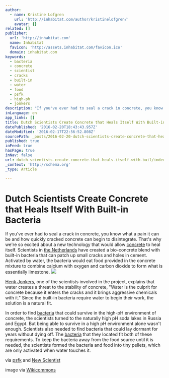 ```yaml
---
author:
  - name: Kristine Lofgren
    url: 'http://inhabitat.com/author/kristinelofgren/'
    avatar: {}
related: []
publisher:
  url: 'http://inhabitat.com'
  name: Inhabitat
  favicon: 'http://assets.inhabitat.com/favicon.ico'
  domain: inhabitat.com
keywords:
  - bacteria
  - concrete
  - scientist
  - cracks
  - built-in
  - water
  - food
  - psfk
  - high-ph
  - jonkers
description: "If you've ever had to seal a crack in concrete, you know what a pain it can be and how quickly cracked concrete can begin to disintegrate. That's why we're so excited about a new technology that would allow concrete to heal itself."
inLanguage: en
app_links: []
title: Dutch Scientists Create Concrete that Heals Itself With Built-in Bacteria
datePublished: '2016-02-20T18:43:43.957Z'
dateModified: '2016-02-17T22:56:52.808Z'
sourcePath: _posts/2016-02-20-dutch-scientists-create-concrete-that-heals-itself-with-buil.md
published: true
inFeed: true
hasPage: true
inNav: false
url: dutch-scientists-create-concrete-that-heals-itself-with-buil/index.html
_context: 'http://schema.org'
_type: Article

---
```

# Dutch Scientists Create Concrete that Heals Itself With Built-in Bacteria

If you've ever had to seal a crack in concrete, you know what a pain it can be and how quickly cracked concrete can begin to disintegrate. That's why we're so excited about a new technology that would allow [concrete][0] to heal itself. Scientists in [the Netherlands][1] have created a bio-concrete blend with built-in bacteria that can patch up small cracks and holes in cement. Activated by water, the bacteria would eat food provided in the concrete mixture to combine calcium with oxygen and carbon dioxide to form what is essentially limestone.
[![](http://assets.inhabitat.com/wp-content/blogs.dir/1/files/2012/11/bio-concrete-self-healing-cement-mixture-Henk-Jonkers-TU-Delft-Concrete.jpeg)][2]

[Henk Jonkers][3], one of the scientists involved in the project, explains that water creates a threat to the stability of concrete, "Water is the culprit for concrete because it enters the cracks and it brings aggressive chemicals with it." Since the built-in bacteria require water to begin their work, the solution is a natural fit.

In order to find [bacteria][4] that could survive in the high-pH environment of concrete, the scientists turned to the naturally high pH soda lakes in Russia and Egypt. But being able to survive in a high pH environment alone wasn't enough. Scientists also needed to find bacteria that could lay dormant for years without dying off. The [bacteria][5] that they located fit both of these requirements. To keep the bacteria away from the food source until it is needed, the scientists formed the bacteria and food into tiny pellets, which are only activated when water touches it.

via [psfk][6] and [New Scientist][7]

image via [Wikicommons][8]

[0]: http://inhabitat.com/hntbs-winning-6th-street-viaduct-design-will-be-a-sustainable-landmark-for-los-angeles/
[1]: http://inhabitat.com/pastel-buddhist-meditation-center-looks-like-a-giant-barn-with-many-windows-in-rural-netherlands/
[2]: http://inhabitat.com/dutch-scientists-create-concrete-that-heals-itself-with-built-in-bacteria/bio-concrete-self-healing-cement-mixture-henk-jonkers-tu-delft-concrete/
[3]: http://www.citg.tudelft.nl/index.php?id=19653&L=1
[4]: http://inhabitat.com/scientists-use-super-strong-bacteria-to-produce-24k-gold/
[5]: http://inhabitat.com/bacteria-gobbled-200000-tons-of-bp-oil-in-the-gulf-of-mexico/
[6]: http://www.psfk.com/2012/11/concrete-repair-own-cracks.html
[7]: http://www.newscientist.com/article/dn19386-for-selfhealing-concrete-just-add-bacteria-and-food.html
[8]: http://commons.wikimedia.org/wiki/File:Concrete_Casting_Defect_Blowhole.jpg